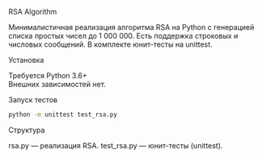  RSA Algorithm

Минималистичная реализация алгоритма RSA на Python с генерацией списка простых чисел до 1 000 000.
Есть поддержка строковых и числовых сообщений. В комплекте юнит-тесты на unittest.

Установка

Требуется Python 3.6+  
Внешних зависимостей нет.

Запуск тестов

```bash
python -m unittest test_rsa.py
```

Структура

rsa.py — реализация RSA.
test_rsa.py — юнит-тесты (unittest).